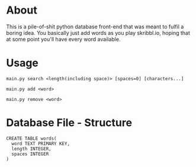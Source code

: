 # About
This is a pile-of-shit python database front-end that was meant to fulfil a boring idea.
You basically just add words as you play skribbl.io, hoping that at some point you'll have every word available.

# Usage
```
main.py search <length(including space)> [spaces=0] [characters...]

main.py add <word>

main.py remove <word>
```

# Database File - Structure
```
CREATE TABLE words(
  word TEXT PRIMARY KEY,
  length INTEGER,
  spaces INTEGER
)
```
